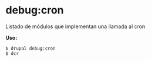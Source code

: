 # debug:cron
Listado de módulos que implementan una llamada al cron

**Uso:**
```
$ drupal debug:cron
$ dcr  
```

